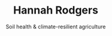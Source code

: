 ---
layout: page
title: Hannah Rodgers
subtitle: Soil health & climate-resilient agriculture
cover-img: images/landscape2.jpg
---
